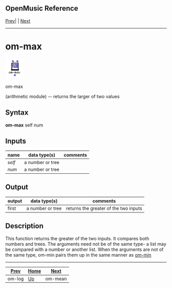 OpenMusic Reference  
---  
[Prev](om-log)| | [Next](om-mean)  
  
* * *

# om-max

![](figures/functions/arithmetic/om-max.png)

  
  
om-max  
  
(arithmetic module) \-- returns the larger of two values  

## Syntax

   **om-max**  self num  

## Inputs

name| data type(s)| comments  
---|---|---  
  _self_ |  a number or tree|  
  _num_ |  a number or tree|  
  
## Output

output| data type(s)| comments  
---|---|---  
first| a number or tree| returns the greater of the two inputs  
  
## Description

This function returns the greater of the two inputs. It compares both numbers
and trees. The arguments need not be of the same type- a list may be compared
with a number or another list. When the arguments are not of the same type,
 om-min  pairs them up in the same manner as [ om-min ](om-min)

* * *

[Prev](om-log)| [Home](index)| [Next](om-mean)  
---|---|---  
om-log| [Up](funcref.main)| om-mean

